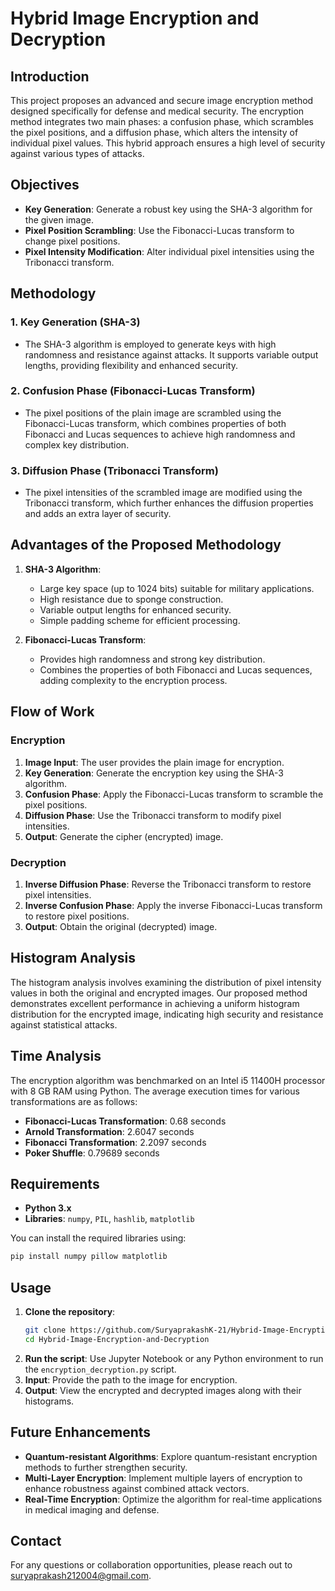 # Hybrid Image Encryption and Decryption

## Introduction

This project proposes an advanced and secure image encryption method designed specifically for defense and medical security. The encryption method integrates two main phases: a confusion phase, which scrambles the pixel positions, and a diffusion phase, which alters the intensity of individual pixel values. This hybrid approach ensures a high level of security against various types of attacks.

## Objectives

- **Key Generation**: Generate a robust key using the SHA-3 algorithm for the given image.
- **Pixel Position Scrambling**: Use the Fibonacci-Lucas transform to change pixel positions.
- **Pixel Intensity Modification**: Alter individual pixel intensities using the Tribonacci transform.

## Methodology

### 1. Key Generation (SHA-3)
- The SHA-3 algorithm is employed to generate keys with high randomness and resistance against attacks. It supports variable output lengths, providing flexibility and enhanced security.

### 2. Confusion Phase (Fibonacci-Lucas Transform)
- The pixel positions of the plain image are scrambled using the Fibonacci-Lucas transform, which combines properties of both Fibonacci and Lucas sequences to achieve high randomness and complex key distribution.

### 3. Diffusion Phase (Tribonacci Transform)
- The pixel intensities of the scrambled image are modified using the Tribonacci transform, which further enhances the diffusion properties and adds an extra layer of security.

## Advantages of the Proposed Methodology

1. **SHA-3 Algorithm**:
   - Large key space (up to 1024 bits) suitable for military applications.
   - High resistance due to sponge construction.
   - Variable output lengths for enhanced security.
   - Simple padding scheme for efficient processing.

2. **Fibonacci-Lucas Transform**:
   - Provides high randomness and strong key distribution.
   - Combines the properties of both Fibonacci and Lucas sequences, adding complexity to the encryption process.

## Flow of Work

### **Encryption**
1. **Image Input**: The user provides the plain image for encryption.
2. **Key Generation**: Generate the encryption key using the SHA-3 algorithm.
3. **Confusion Phase**: Apply the Fibonacci-Lucas transform to scramble the pixel positions.
4. **Diffusion Phase**: Use the Tribonacci transform to modify pixel intensities.
5. **Output**: Generate the cipher (encrypted) image.

### **Decryption**
1. **Inverse Diffusion Phase**: Reverse the Tribonacci transform to restore pixel intensities.
2. **Inverse Confusion Phase**: Apply the inverse Fibonacci-Lucas transform to restore pixel positions.
3. **Output**: Obtain the original (decrypted) image.

## Histogram Analysis

The histogram analysis involves examining the distribution of pixel intensity values in both the original and encrypted images. Our proposed method demonstrates excellent performance in achieving a uniform histogram distribution for the encrypted image, indicating high security and resistance against statistical attacks.

## Time Analysis

The encryption algorithm was benchmarked on an Intel i5 11400H processor with 8 GB RAM using Python. The average execution times for various transformations are as follows:

- **Fibonacci-Lucas Transformation**: 0.68 seconds
- **Arnold Transformation**: 2.6047 seconds
- **Fibonacci Transformation**: 2.2097 seconds
- **Poker Shuffle**: 0.79689 seconds

## Requirements

- **Python 3.x**
- **Libraries**: `numpy`, `PIL`, `hashlib`, `matplotlib`

You can install the required libraries using:
```bash
pip install numpy pillow matplotlib
```

## Usage

1. **Clone the repository**:
   ```bash
   git clone https://github.com/SuryaprakashK-21/Hybrid-Image-Encryption-and-Decryption.git
   cd Hybrid-Image-Encryption-and-Decryption
   ```
2. **Run the script**:
   Use Jupyter Notebook or any Python environment to run the `encryption_decryption.py` script.
3. **Input**: Provide the path to the image for encryption.
4. **Output**: View the encrypted and decrypted images along with their histograms.

## Future Enhancements

- **Quantum-resistant Algorithms**: Explore quantum-resistant encryption methods to further strengthen security.
- **Multi-Layer Encryption**: Implement multiple layers of encryption to enhance robustness against combined attack vectors.
- **Real-Time Encryption**: Optimize the algorithm for real-time applications in medical imaging and defense.

## Contact

For any questions or collaboration opportunities, please reach out to [suryaprakash212004@gmail.com](mailto:suryaprakash212004@gmail.com).
